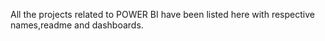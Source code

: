 All the projects related to POWER BI have been listed here with respective names,readme and dashboards.
